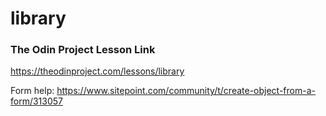 # library

### The Odin Project Lesson Link

https://theodinproject.com/lessons/library

Form help: https://www.sitepoint.com/community/t/create-object-from-a-form/313057
